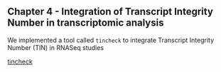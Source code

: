 ## Chapter 4 - Integration of Transcript Integrity Number in transcriptomic analysis

We implemented a tool called `tincheck` to integrate Transcript Integrity Number (TIN) in RNASeq studies

[tincheck](https://github.com/aswathyseb/tincheck)